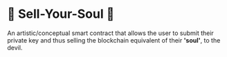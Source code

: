 📜 Sell-Your-Soul 📜
====
An artistic/conceptual smart contract that allows the user to submit their private key and thus selling the blockchain equivalent of their **'soul'**, to the devil.
